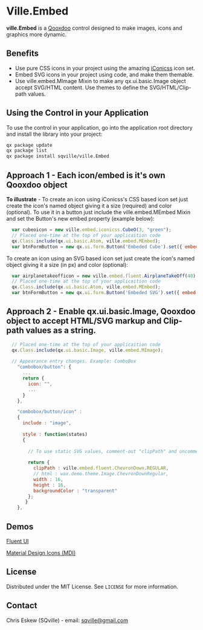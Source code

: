 <!-- ABOUT THE PROJECT -->
# Ville.Embed

**ville.Embed** is a [Qooxdoo](https://qooxdoo.org/) control designed to make images, icons and graphics more dynamic.

## Benefits

* Use pure CSS icons in your project using the amazing [iConicss](https://github.com/Viglino/iconicss) icon set.
* Embed SVG icons in your project using code, and make them themable.
* Use ville.embed.MImage Mixin to make any qx.ui.basic.Image object accept SVG/HTML content. Use themes to define the SVG/HTML/Clip-path values.

<!-- GETTING STARTED -->
## Using the Control in your Application

To use the control in your application, go into the application root directory and install the library into your project:

```sh
qx package update
qx package list
qx package install sqville/ville.Embed
```

## Approach 1 - Each icon/embed is it's own Qooxdoo object

**To illustrate** - To create an icon using iConicss's CSS based icon set just create the icon's named object giving it a size (required) and color (optional). To use it in a button just include the ville.embed.MEmbed Mixin and set the Button's new embed property (example below):

```js
  var cubeoicon = new ville.embed.iconicss.CubeO(3, "green");
  // Placed one-time at the top of your applicaition code
  qx.Class.include(qx.ui.basic.Atom, ville.embed.MEmbed);
  var btnFormButton = new qx.ui.form.Button('Embeded Cube').set({ embed : cubeoicon });
```

To create an icon using an SVG based icon set just create the icon's named object giving it a size (in px) and color (optional):

```js
  var airplanetakeofficon = new ville.embed.fluent.AirplaneTakeOff(40);
  // Placed one-time at the top of your applicaition code
  qx.Class.include(qx.ui.basic.Atom, ville.embed.MEmbed); 
  var btnFormButton = new qx.ui.form.Button('Embeded SVG').set({ embed : airplanetakeofficon });
```

## Approach 2 - Enable qx.ui.basic.Image, Qooxdoo object to accept HTML/SVG markup and Clip-path values as a string.

```js
  // Placed one-time at the top of your applicaition code
  qx.Class.include(qx.ui.basic.Image, ville.embed.MImage); 
  
  // Appearance entry changes. Example: ComboBox
    "combobox/button": {
      ...
      return {
        icon: "",
        ...
      }
    },

    "combobox/button/icon" :
    {
      include : "image",
    
      style : function(states)
      {        
        
        // To use static SVG values, comment-out "clipPath" and uncomment "html"
        
        return {
          clipPath : ville.embed.fluent.ChevronDown.REGULAR,
          // html : wax.demo.theme.Image.ChevronDownRegular,
          width : 16,
          height : 16,
          backgroundColor : "transparent"
        };
       }
    },

```

<!-- DEMO -->
## Demos

[Fluent UI](https://sqville.github.io/ville.Embed/published/waxdemofui/)

[Material Design Icons (MDI)](https://sqville.github.io/ville.Embed/published/waxdemomdi/)

<!-- LICENSE -->
## License

Distributed under the MIT License. See `LICENSE` for more information.

<!-- CONTACT -->
## Contact

Chris Eskew (SQville) - email: <sqville@gmail.com>
